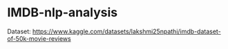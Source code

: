 # IMDB-nlp-analysis
Dataset: https://www.kaggle.com/datasets/lakshmi25npathi/imdb-dataset-of-50k-movie-reviews
